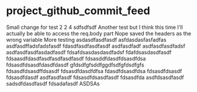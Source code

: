 # project_github_commit_feed
Small change for test 2 2 4
sdfsdfsdf
Another test but I think this time I'll actually be able to access the req.body part
Nope saved the headers as the wrong variable
More testing
asdasdfasdfasdf
asfdasdasfasfadfas
asdfasdffadsfadsfasdf
fdasdfasdfasdfasdf
asdfasdfadf
asdfasdfasdfadsf
asdfasdfasdfasdadfasdf
fdsafdsasdasdasdfadsf
fdafdsasdasdfasdf
fdsaasdfdasdfasdfasdfasdfasdf
fdsasddfdasdfdsasdfdsa
fdsasdfdsasdfdasdfdasdf
gfdsdfgfsddfggdfsdfgfdsdfgfs
fdsasdfdsasdffdsasdf
fdsasdfdasdfdfsa
fdasdfdsasdfdsa
fdsasdfdsasdf
fdsasdfdasdf
asdfasdfasdf
fdsasdfdsasdfasdf
fdsasdfda
asdfdsasdfasdf
sadsdfdasdfasdf
fdsadafasdf
ASDSAs
